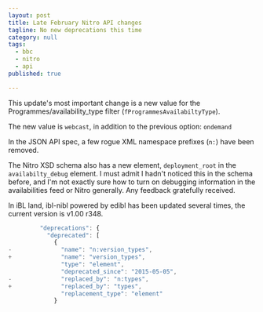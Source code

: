 ```yaml
---
layout: post
title: Late February Nitro API changes
tagline: No new deprecations this time
category: null
tags:
  - bbc
  - nitro
  - api
published: true

---
```

This update's most important change is a new value for the Programmes/availability_type filter (`fProgrammesAvailabiltyType`).

The new value is `webcast`, in addition to the previous option: `ondemand`

In the JSON API spec, a few rogue XML namespace prefixes (`n:`) have been removed.

The Nitro XSD schema also has a new element, `deployment_root` in the `availabilty_debug` element. I must admit I hadn't noticed this in the schema before, and I'm not exactly sure how to turn on debugging information in the availabilities feed or Nitro generally. Any feedback gratefully received.

In iBL land, ibl-nibl powered by edibl has been updated several times, the current version is v1.00 r348.

```javascript
         "deprecations": {
           "deprecated": [
             {
-              "name": "n:version_types",
+              "name": "version_types",
               "type": "element",
               "deprecated_since": "2015-05-05",
-              "replaced_by": "n:types",
+              "replaced_by": "types",
               "replacement_type": "element"
             }
```